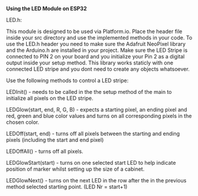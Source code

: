 **Using the LED Module on ESP32**

LED.h:

This module is designed to be used via Platform.io. Place the header file inside your src directory and use the implemented methods in your code. To use the LED.h header you need to make sure the Adafruit NeoPixel library and the Arduino.h are installed in your project.
Make sure the LED Stripe is connected to PIN 2 on your board and you initialize your Pin 2 as a digital output inside your setup method.
This library works staticly with one connected LED stripe and you dont need to create any objects whatsoever.

Use the following methods to control a LED stripe:

LEDInit() - needs to be called in the the setup method of the main to initialize all pixels on the LED stripe.

LEDGlow(start, end, R, G, B) - expects a starting pixel, an ending pixel and red, green and blue color values and turns on all corresponding pixels in the chosen color.

LEDOff(start, end) - turns off all pixels between the starting and ending pixels (including the start and end pixel)

LEDOffAll() - turns off all pixels.

LEDGlowStart(start) - turns on one selected start LED to help indicate position of marker whilst setting up the size of a cabinet.

LEDGlowNext() - turns on the next LED in the row after the in the previous method selected starting point. (LED Nr = start+1)
